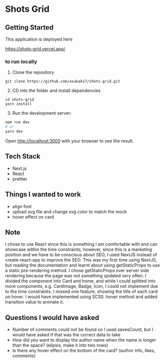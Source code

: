 # Shots Grid

## Getting Started

This application is deployed here

https://shots-grid.vercel.app/

### to run locally

1. Clone the repository

```
git clone https://github.com/asukak17/shots-grid.git
```

2. CD into the folder and install dependencies

```
cd shots-grid
yarn install
```

3. Run the development server:

```bash
npm run dev
# or
yarn dev
```

Open [http://localhost:3000](http://localhost:3000) with your browser to see the result.

## Tech Stack

- Next.js
- React
- prettier

## Things I wanted to work

- align font
- upload svg file and change svg color to match the mock
- hover effect on card

## Note

I chose to use React since this is something I am comfortable with and can showcase within the time constraints, however, since this is a marketing position and we have to be conscious about SEO, I used NextJS instead of create-react-app to improve the SEO. This was my first time using NextJS, but reading the documentation and learnt about using getStaticProps to use a static pre-rendering method. I chose getStaticProps over server side rendering because the page was not something updated very often. I divided the component into Card and home, and while I could splitted into more components, e.g. CardImage, Badge, Icon, I could not implement due to the time constraints.
I missed one feature, showing the title of each card on hover. I would have implemented using SCSS :hover method and added transition value to animate it.

## Questions I would have asked

- Number of comments could not be found so I used savesCount, but I would have asked if that was the correct data to take
- How did you want to display the author name when the name is longer than the space? (elipsis, make it into two rows)
- Is there any hover effect on the bottom of the card? (author info, likes, comments)
